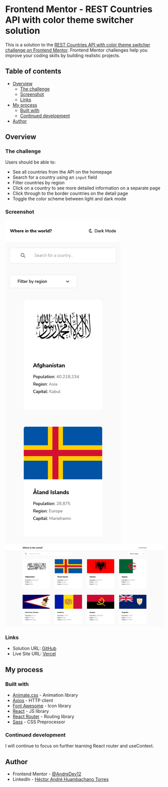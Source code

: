 # Frontend Mentor - REST Countries API with color theme switcher solution

This is a solution to the [REST Countries API with color theme switcher challenge on Frontend Mentor](https://www.frontendmentor.io/challenges/rest-countries-api-with-color-theme-switcher-5cacc469fec04111f7b848ca). Frontend Mentor challenges help you improve your coding skills by building realistic projects. 

## Table of contents

- [Overview](#overview)
  - [The challenge](#the-challenge)
  - [Screenshot](#screenshot)
  - [Links](#links)
- [My process](#my-process)
  - [Built with](#built-with)
  - [Continued development](#continued-development)
- [Author](#author)

## Overview

### The challenge

Users should be able to:

- See all countries from the API on the homepage
- Search for a country using an `input` field
- Filter countries by region
- Click on a country to see more detailed information on a separate page
- Click through to the border countries on the detail page  
- Toggle the color scheme between light and dark mode

### Screenshot

![](./src/assets/images/Screenshot%20Rest%20countries%20api%20with%20color%20theme%20switcher%20mobile.png)
![](./src/assets/images/Screenshot%20Rest%20countries%20api%20with%20color%20theme%20switcher%20desktop.png)


### Links

- Solution URL: [GitHub](https://github.com/AndreDev12/rest-countries-api-with-color-theme-switcher)
- Live Site URL: [Vercel](https://rest-countries-api-with-color-theme-switcher-seven-theta.vercel.app/countries)

## My process

### Built with

- [Animate.css](https://animate.style/) - Animation library
- [Axios](https://www.npmjs.com/package/axios) - HTTP client
- [Font Awesome](https://fontawesome.com/) - Icon library
- [React](https://reactjs.org/) - JS library
- [React Router](https://reactrouter.com/) - Routing library
- [Sass](https://sass-lang.com/) - CSS Preprocessor

### Continued development

I will continue to focus on further learning React router and useContext.

## Author

- Frontend Mentor - [@AndreDev12](https://www.frontendmentor.io/profile/AndreDev12)
- LinkedIn - [Héctor André Huambachano Torres](https://www.linkedin.com/in/h%C3%A9ctor-andr%C3%A9-huambachano-torres/)